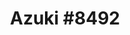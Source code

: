 ---
title: "Azuki #8492"
tags: ['curation']
image: https://i.seadn.io/gcs/files/6256a6f34959c51121b96ab13a5a37b8.png
collectible_url: https://opensea.io/assets/ethereum/0xed5af388653567af2f388e6224dc7c4b3241c544/8492
creator_name: Azuki
creator_image: https://i.seadn.io/gae/H8jOCJuQokNqGBpkBN5wk1oZwO7LM8bNnrHCaekV2nKjnCqw6UB5oaH8XyNeBDj6bA_n1mjejzhFQUP3O1NfjFLHr3FOaeHcTOOT?auto=format&w=256
creator_url: https://www.azuki.com/
creator: false
---
